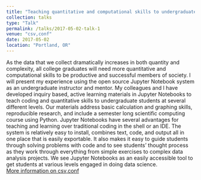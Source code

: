 ```yaml
---
title: "Teaching quantitative and computational skills to undergraduates using Jupyter Notebooks."
collection: talks
type: "Talk"
permalink: /talks/2017-05-02-talk-1
venue: "csv,conf"
date: 2017-05-02
location: "Portland, OR"
---
```

As the data that we collect dramatically increases in both quantity and complexity, all college graduates will need more quantitative and computational skills to be productive and successful members of society. I will present my experience using the open source Jupyter Notebook system as an undergraduate instructor and mentor. My colleagues and I have developed inquiry based, active learning materials in Jupyter Notebooks to teach coding and quantitative skills to undergraduate students at several different levels. Our materials address basic calculation and graphing skills, reproducible research, and include a semester long scientific computing course using Python.  Jupyter Notebooks have several advantages for teaching and learning over traditional coding in the shell or an IDE. The system is  relatively easy to install, combines text, code, and output all in one place that is easily exportable. It also makes it easy to guide students through solving problems with code and to see students’ thought process as they work through everything from simple exercises to complex data analysis projects. We see Jupyter Notebooks as an easily accessible tool to get students at various levels engaged in doing data science.  
[More information on csv,conf](https://csvconf.com/)
